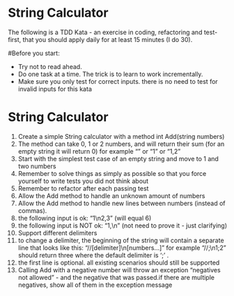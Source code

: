 # String Calculator
The following is a TDD Kata - an exercise in coding, refactoring and test-first, that you should apply daily for at least 15 minutes (I do 30).

#Before you start:
* Try not to read ahead.
* Do one task at a time. The trick is to learn to work incrementally.
* Make sure you only test for correct inputs. there is no need to test for invalid inputs for this kata

# String Calculator

1. Create a simple String calculator with a method int Add(string numbers)
1.  The method can take 0, 1 or 2 numbers, and will return their sum (for an empty string it will return 0) for example “” or “1” or “1,2”
2.  Start with the simplest test case of an empty string and move to 1 and two numbers
3.  Remember to solve things as simply as possible so that you force yourself to write tests you did not think about
4.  Remember to refactor after each passing test
2. Allow the Add method to handle an unknown amount of numbers
3. Allow the Add method to handle new lines between numbers (instead of commas).
1.  the following input is ok:  “1\n2,3”  (will equal 6)
2.  the following input is NOT ok:  “1,\n” (not need to prove it - just clarifying)
4. Support different delimiters
1.  to change a delimiter, the beginning of the string will contain a separate line that looks like this:   “//[delimiter]\n[numbers…]” for example “//;\n1;2” should return three where the default delimiter is ‘;’ .
2.  the first line is optional. all existing scenarios should still be supported
5. Calling Add with a negative number will throw an exception “negatives not allowed” - and the negative that was passed.if there are multiple negatives, show all of them in the exception message

